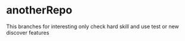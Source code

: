 # anotherRepo
This branches for interesting only check hard skill and use test or new discover features 
